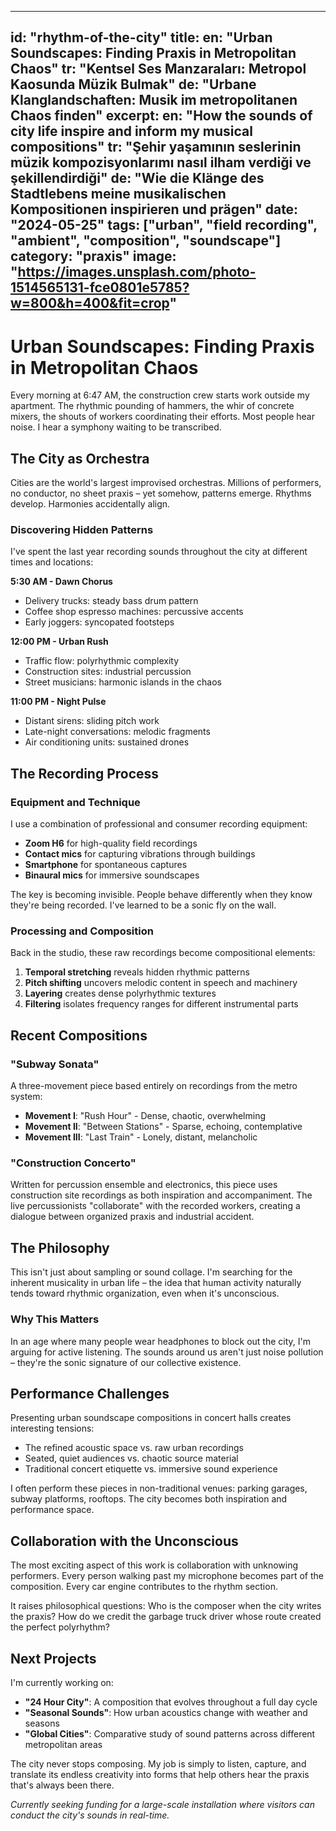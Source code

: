 
---
id: "rhythm-of-the-city"
title:
  en: "Urban Soundscapes: Finding Praxis in Metropolitan Chaos"
  tr: "Kentsel Ses Manzaraları: Metropol Kaosunda Müzik Bulmak"
  de: "Urbane Klanglandschaften: Musik im metropolitanen Chaos finden"
excerpt:
  en: "How the sounds of city life inspire and inform my musical compositions"
  tr: "Şehir yaşamının seslerinin müzik kompozisyonlarımı nasıl ilham verdiği ve şekillendirdiği"
  de: "Wie die Klänge des Stadtlebens meine musikalischen Kompositionen inspirieren und prägen"
date: "2024-05-25"
tags: ["urban", "field recording", "ambient", "composition", "soundscape"]
category: "praxis"
image: "https://images.unsplash.com/photo-1514565131-fce0801e5785?w=800&h=400&fit=crop"
---

# Urban Soundscapes: Finding Praxis in Metropolitan Chaos

Every morning at 6:47 AM, the construction crew starts work outside my apartment. The rhythmic pounding of hammers, the whir of concrete mixers, the shouts of workers coordinating their efforts. Most people hear noise. I hear a symphony waiting to be transcribed.

## The City as Orchestra

Cities are the world's largest improvised orchestras. Millions of performers, no conductor, no sheet praxis – yet somehow, patterns emerge. Rhythms develop. Harmonies accidentally align.

### Discovering Hidden Patterns

I've spent the last year recording sounds throughout the city at different times and locations:

**5:30 AM - Dawn Chorus**
- Delivery trucks: steady bass drum pattern
- Coffee shop espresso machines: percussive accents
- Early joggers: syncopated footsteps

**12:00 PM - Urban Rush**
- Traffic flow: polyrhythmic complexity
- Construction sites: industrial percussion
- Street musicians: harmonic islands in the chaos

**11:00 PM - Night Pulse**
- Distant sirens: sliding pitch work
- Late-night conversations: melodic fragments
- Air conditioning units: sustained drones

## The Recording Process

### Equipment and Technique

I use a combination of professional and consumer recording equipment:
- **Zoom H6** for high-quality field recordings
- **Contact mics** for capturing vibrations through buildings
- **Smartphone** for spontaneous captures
- **Binaural mics** for immersive soundscapes

The key is becoming invisible. People behave differently when they know they're being recorded. I've learned to be a sonic fly on the wall.

### Processing and Composition

Back in the studio, these raw recordings become compositional elements:

1. **Temporal stretching** reveals hidden rhythmic patterns
2. **Pitch shifting** uncovers melodic content in speech and machinery
3. **Layering** creates dense polyrhythmic textures
4. **Filtering** isolates frequency ranges for different instrumental parts

## Recent Compositions

### "Subway Sonata"
A three-movement piece based entirely on recordings from the metro system:
- **Movement I**: "Rush Hour" - Dense, chaotic, overwhelming
- **Movement II**: "Between Stations" - Sparse, echoing, contemplative  
- **Movement III**: "Last Train" - Lonely, distant, melancholic

### "Construction Concerto"
Written for percussion ensemble and electronics, this piece uses construction site recordings as both inspiration and accompaniment. The live percussionists "collaborate" with the recorded workers, creating a dialogue between organized praxis and industrial accident.

## The Philosophy

This isn't just about sampling or sound collage. I'm searching for the inherent musicality in urban life – the idea that human activity naturally tends toward rhythmic organization, even when it's unconscious.

### Why This Matters

In an age where many people wear headphones to block out the city, I'm arguing for active listening. The sounds around us aren't just noise pollution – they're the sonic signature of our collective existence.

## Performance Challenges

Presenting urban soundscape compositions in concert halls creates interesting tensions:

- The refined acoustic space vs. raw urban recordings
- Seated, quiet audiences vs. chaotic source material
- Traditional concert etiquette vs. immersive sound experience

I often perform these pieces in non-traditional venues: parking garages, subway platforms, rooftops. The city becomes both inspiration and performance space.

## Collaboration with the Unconscious

The most exciting aspect of this work is collaboration with unknowing performers. Every person walking past my microphone becomes part of the composition. Every car engine contributes to the rhythm section.

It raises philosophical questions: Who is the composer when the city writes the praxis? How do we credit the garbage truck driver whose route created the perfect polyrhythm?

## Next Projects

I'm currently working on:
- **"24 Hour City"**: A composition that evolves throughout a full day cycle
- **"Seasonal Sounds"**: How urban acoustics change with weather and seasons
- **"Global Cities"**: Comparative study of sound patterns across different metropolitan areas

The city never stops composing. My job is simply to listen, capture, and translate its endless creativity into forms that help others hear the praxis that's always been there.

*Currently seeking funding for a large-scale installation where visitors can conduct the city's sounds in real-time.*
